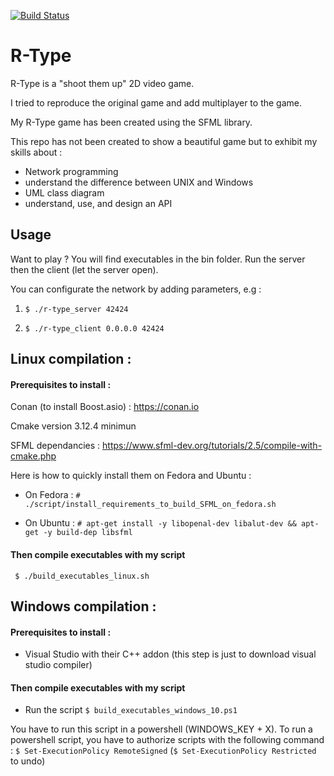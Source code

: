 
[![Build Status](https://travis-ci.com/NicolasKeita/R-type-video-game.svg?token=yCU9eZUj8esevSHWuiuJ&branch=master)](https://travis-ci.com/NicolasKeita/R-type-video-game)

# R-Type
R-Type is a "shoot them up" 2D video game.

I tried to reproduce the original game and add multiplayer to the game.

My R-Type game has been created using the SFML library.

This repo has not been created to show a beautiful game but to exhibit my skills about :
- Network programming
- understand the difference between UNIX and Windows
- UML class diagram
- understand, use, and design an API

## Usage

Want to play ? You will find executables in the bin folder. Run the server then the client (let the server open).

You can configurate the network by adding parameters, e.g :
 1) ```$ ./r-type_server 42424```
 
 2) ```$ ./r-type_client 0.0.0.0 42424```
 

## Linux compilation :

#### Prerequisites to install :

Conan (to install Boost.asio) : https://conan.io

Cmake version 3.12.4 minimun

SFML dependancies : https://www.sfml-dev.org/tutorials/2.5/compile-with-cmake.php

Here is how to quickly install them on Fedora and Ubuntu :

- On Fedora : ```# ./script/install_requirements_to_build_SFML_on_fedora.sh```

- On Ubuntu : ```# apt-get install -y libopenal-dev libalut-dev && apt-get -y build-dep libsfml```

#### Then compile executables with my script
``` $ ./build_executables_linux.sh```

## Windows compilation :

#### Prerequisites to install :
 - Visual Studio with their C++ addon (this step is just to download visual studio compiler)

#### Then compile executables with my script
- Run the script ```$ build_executables_windows_10.ps1```

You have to run this script in a powershell (WINDOWS_KEY + X). To run a powershell script, you have to authorize scripts with the following command : ```$ Set-ExecutionPolicy RemoteSigned``` (```$ Set-ExecutionPolicy Restricted``` to undo)
